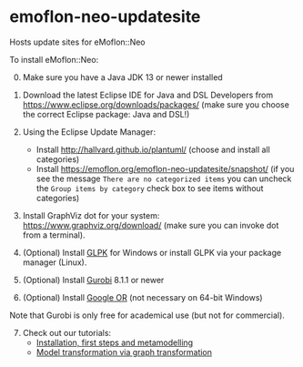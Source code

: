 # emoflon-neo-updatesite
Hosts update sites for eMoflon::Neo

To install eMoflon::Neo:

0. Make sure you have a Java JDK 13 or newer installed
1. Download the latest Eclipse IDE for Java and DSL Developers from https://www.eclipse.org/downloads/packages/ (make sure you choose the correct Eclipse package: Java and DSL!)

2. Using the Eclipse Update Manager:
    - Install  http://hallvard.github.io/plantuml/ (choose and install all categories)
    - Install  https://emoflon.org/emoflon-neo-updatesite/snapshot/ (if you see the message `There are no categorized items` you can uncheck the `Group items by category` check box to see items without categories)

3. Install GraphViz dot for your system:  https://www.graphviz.org/download/  (make sure you can invoke dot from a terminal).
4. (Optional) Install [GLPK](https://sourceforge.net/projects/winglpk/) for Windows or install GLPK via your package manager (Linux).
5. (Optional) Install [Gurobi](http://www.gurobi.com/downloads/gurobi-optimizer) 8.1.1 or newer 
6. (Optional) Install [Google OR](https://developers.google.com/optimization/introduction/installing/binary) (not necessary on 64-bit Windows)

Note that Gurobi is only free for academical use (but not for commercial).

7. Check out our tutorials:
    - [Installation, first steps and metamodelling](https://paper.dropbox.com/doc/Meta-Modelling-with-eNeo--BqO7ztnUG6wrUzfspsBpcmPPAQ-jKeVQDlC2BAdD0TDQuF0I)
    - [Model transformation via graph transformation](https://paper.dropbox.com/doc/Model-Transformation-via-Graph-Transformation-with-eNeo--BqMX~b4j2ouU1bSrSEawmCkEAQ-z2dkcPjjgz5nQem9CXR5m)

